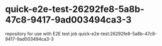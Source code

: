 # quick-e2e-test-26292fe8-5a8b-47c8-9417-9ad003494ca3-3
repository for use with E2E test job quick-e2e-test:26292fe8-5a8b-47c8-9417-9ad003494ca3-3
